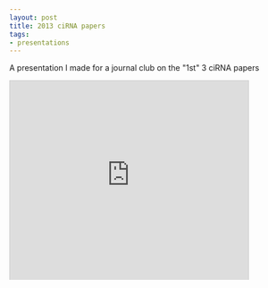 ```yaml
---
layout: post
title: 2013 ciRNA papers 
tags:
- presentations
---
```

A presentation I made for a journal club on the "1st" 3 ciRNA papers
<iframe src="http://www.slideshare.net/slideshow/embed_code/26604922?rel=0" width="427" height="356" frameborder="0" marginwidth="0" marginheight="0" scrolling="no" style="border:1px solid #CCC; border-width:1px 1px 0; margin-bottom:5px; max-width: 100%;" allowfullscreen> </iframe>

